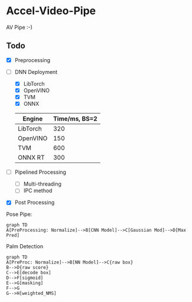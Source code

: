 # Accel-Video-Pipe
AV Pipe :-)

## Todo

- [x] Preprocessing

- [ ] DNN Deployment
    - [x] LibTorch
    - [x] OpenVINO
    - [x] TVM
    - [x] ONNX
    
    | Engine   | Time/ms, BS=2 |
    | -------- | ------------- |
    | LibTorch | 320           |
    | OpenVINO | 150           |
    | TVM      | 600           |
    | ONNX RT  | 300           |
    
- [ ] Pipelined Processing
    - [ ] Multi-threading
    - [ ] IPC method
    
- [x] Post Processing



Pose Pipe:

```mermaid
graph TD
A[PreProcessing: Normalize]-->B[CNN Model]-->C[Gaussian Mod]-->D[Max Pred]
```

Palm Detection

````mermaid
graph TD
A[PreProc: Normalize]-->B[NN Model]-->C{raw box}
B-->D{raw score}
C-->E[decode box]
D-->F[sigmoid]
E-->G[masking]
F-->G
G-->H[weighted_NMS]
````